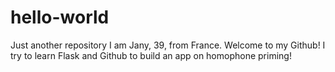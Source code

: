 # hello-world
Just another repository
I am Jany, 39, from France. Welcome to my Github! I try to learn Flask and Github to build an app on homophone priming!
